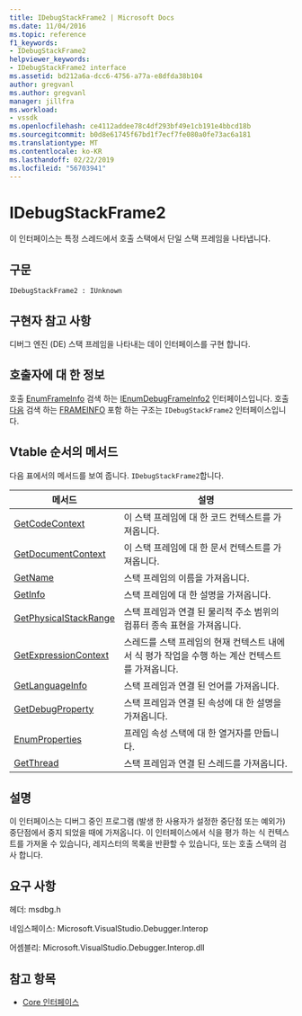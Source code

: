 ```yaml
---
title: IDebugStackFrame2 | Microsoft Docs
ms.date: 11/04/2016
ms.topic: reference
f1_keywords:
- IDebugStackFrame2
helpviewer_keywords:
- IDebugStackFrame2 interface
ms.assetid: bd212a6a-dcc6-4756-a77a-e8dfda38b104
author: gregvanl
ms.author: gregvanl
manager: jillfra
ms.workload:
- vssdk
ms.openlocfilehash: ce4112addee78c4df293bf49e1cb191e4bbcd18b
ms.sourcegitcommit: b0d8e61745f67bd1f7ecf7fe080a0fe73ac6a181
ms.translationtype: MT
ms.contentlocale: ko-KR
ms.lasthandoff: 02/22/2019
ms.locfileid: "56703941"
---
```

# <a name="idebugstackframe2"></a>IDebugStackFrame2
이 인터페이스는 특정 스레드에서 호출 스택에서 단일 스택 프레임을 나타냅니다.

## <a name="syntax"></a>구문

```
IDebugStackFrame2 : IUnknown
```

## <a name="notes-for-implementers"></a>구현자 참고 사항
 디버그 엔진 (DE) 스택 프레임을 나타내는 데이 인터페이스를 구현 합니다.

## <a name="notes-for-callers"></a>호출자에 대 한 정보
 호출 [EnumFrameInfo](../../../extensibility/debugger/reference/idebugthread2-enumframeinfo.md) 검색 하는 [IEnumDebugFrameInfo2](../../../extensibility/debugger/reference/ienumdebugframeinfo2.md) 인터페이스입니다. 호출 [다음](../../../extensibility/debugger/reference/ienumdebugframeinfo2-next.md) 검색 하는 [FRAMEINFO](../../../extensibility/debugger/reference/frameinfo.md) 포함 하는 구조는 `IDebugStackFrame2` 인터페이스입니다.

## <a name="methods-in-vtable-order"></a>Vtable 순서의 메서드
 다음 표에서의 메서드를 보여 줍니다. `IDebugStackFrame2`합니다.

|메서드|설명|
|------------|-----------------|
|[GetCodeContext](../../../extensibility/debugger/reference/idebugstackframe2-getcodecontext.md)|이 스택 프레임에 대 한 코드 컨텍스트를 가져옵니다.|
|[GetDocumentContext](../../../extensibility/debugger/reference/idebugstackframe2-getdocumentcontext.md)|이 스택 프레임에 대 한 문서 컨텍스트를 가져옵니다.|
|[GetName](../../../extensibility/debugger/reference/idebugstackframe2-getname.md)|스택 프레임의 이름을 가져옵니다.|
|[GetInfo](../../../extensibility/debugger/reference/idebugstackframe2-getinfo.md)|스택 프레임에 대 한 설명을 가져옵니다.|
|[GetPhysicalStackRange](../../../extensibility/debugger/reference/idebugstackframe2-getphysicalstackrange.md)|스택 프레임과 연결 된 물리적 주소 범위의 컴퓨터 종속 표현을 가져옵니다.|
|[GetExpressionContext](../../../extensibility/debugger/reference/idebugstackframe2-getexpressioncontext.md)|스레드를 스택 프레임의 현재 컨텍스트 내에서 식 평가 작업을 수행 하는 계산 컨텍스트를 가져옵니다.|
|[GetLanguageInfo](../../../extensibility/debugger/reference/idebugstackframe2-getlanguageinfo.md)|스택 프레임과 연결 된 언어를 가져옵니다.|
|[GetDebugProperty](../../../extensibility/debugger/reference/idebugstackframe2-getdebugproperty.md)|스택 프레임과 연결 된 속성에 대 한 설명을 가져옵니다.|
|[EnumProperties](../../../extensibility/debugger/reference/idebugstackframe2-enumproperties.md)|프레임 속성 스택에 대 한 열거자를 만듭니다.|
|[GetThread](../../../extensibility/debugger/reference/idebugstackframe2-getthread.md)|스택 프레임과 연결 된 스레드를 가져옵니다.|

## <a name="remarks"></a>설명
 이 인터페이스는 디버그 중인 프로그램 (발생 한 사용자가 설정한 중단점 또는 예외가) 중단점에서 중지 되었을 때에 가져옵니다. 이 인터페이스에서 식을 평가 하는 식 컨텍스트를 가져올 수 있습니다, 레지스터의 목록을 반환할 수 있습니다, 또는 호출 스택의 검사 합니다.

## <a name="requirements"></a>요구 사항
 헤더: msdbg.h

 네임스페이스: Microsoft.VisualStudio.Debugger.Interop

 어셈블리: Microsoft.VisualStudio.Debugger.Interop.dll

## <a name="see-also"></a>참고 항목
- [Core 인터페이스](../../../extensibility/debugger/reference/core-interfaces.md)